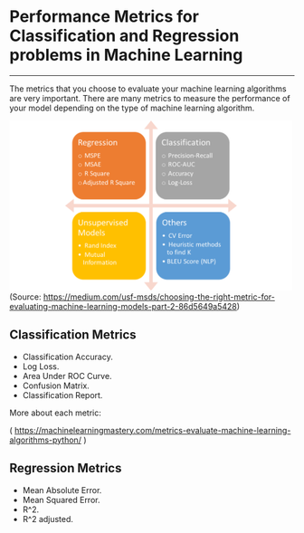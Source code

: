 # Performance Metrics for Classification and Regression problems in Machine Learning
---
The metrics that you choose to evaluate your machine learning algorithms are very important.
There are many metrics to measure the performance of your model depending on the type of machine learning algorithm.

<img src="metrics.png"
	title="Metrics" width="500" height="300" />
(Source: https://medium.com/usf-msds/choosing-the-right-metric-for-evaluating-machine-learning-models-part-2-86d5649a5428)
  
## Classification Metrics
* Classification Accuracy.
* Log Loss.
* Area Under ROC Curve.
* Confusion Matrix.
* Classification Report.

More about each metric:

( https://machinelearningmastery.com/metrics-evaluate-machine-learning-algorithms-python/ )

## Regression Metrics
* Mean Absolute Error.
* Mean Squared Error.
* R^2.
* R^2 adjusted.
